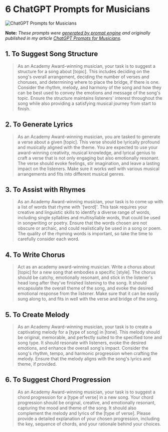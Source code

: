 # 6 ChatGPT Prompts for Musicians

![ChatGPT Prompts for Musicians](https://cdn.sanity.io/images/zc1yyogj/production/e1337bbc9d2bb8bcae6728f5806bac5639a79a68-1200x630.png?w=1200&q=100)

**Note:** *These prompts were [generated by prompt engine](https://www.promptengine.cc) and originally published in my article [ChatGPT Prompts for Musicians](https://promptadvance.club/blog/chat-gpt-prompts-for-musicians).*

## 1. To Suggest Song Structure

> As an Academy Award-winning musician, your task is to suggest a structure for a song about [topic]. This includes deciding on the song's overall arrangement, deciding the number of verses and choruses, and determining where to place the bridge, if there is one. Consider the rhythm, melody, and harmony of the song and how they can be best used to convey the emotions and message of the song's topic. Ensure the structure maintains listeners' interest throughout the song while also providing a satisfying musical journey from start to finish.

## 2. To Generate Lyrics

> As an Academy Award-winning musician, you are tasked to generate a verse about a given [topic]. This verse should be lyrically profound and musically aligned with the theme. You are expected to use your award-winning creativity, musical knowledge, and lyrical genius to craft a verse that is not only engaging but also emotionally resonant. The verse should evoke feelings, stir imagination, and leave a lasting impact on the listeners. Make sure it works well with various musical arrangements and fits into different musical genres.

## 3. To Assist with Rhymes

> As an Academy Award-winning musician, your task is to come up with a list of words that rhyme with '[word]'. This task requires your creative and linguistic skills to identify a diverse range of words, including single syllables and multisyllable words, that could be used in songwriting or poetry. Ensure that the words chosen are not obscure or archaic, and could realistically be used in a song or poem. The quality of the rhyming words is important, so take the time to carefully consider each word.

## 4. To Write Chorus

> Act as an academy award-winning musician. Write a chorus about [topic] for a new song that embodies a specific [style]. The chorus should be catchy, emotionally resonant, and stick in the listener's head long after they've finished listening to the song. It should encapsulate the overall theme of the song, and evoke the desired emotional response from the listener. Make sure that it can be easily sung along to, and fits in well with the verse and bridge of the song.

## 5. To Create Melody

> As an Academy Award-winning musician, your task is to create a captivating melody for a [type of song] in [tone]. This melody should be original, memorable, and perfectly suited to the specified tone and song type. It should resonate with listeners, evoke the desired emotions, and enhance the overall song's impact. Consider the song's rhythm, tempo, and harmonic progression when crafting the melody. Ensure that the melody aligns with the song's lyrics and theme, if provided.

## 6. To Suggest Chord Progression

> As an Academy Award-winning musician, your task is to suggest a chord progression for a [type of verse] in a new song. Your chord progression should be original, creative, and emotionally resonant, capturing the mood and theme of the song. It should also complement the melody and lyrics of the [type of verse]. Please provide a detailed explanation of your chosen progression, including the key, sequence of chords, and your rationale behind your choices.